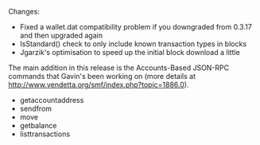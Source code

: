 Changes:
* Fixed a wallet.dat compatibility problem if you downgraded from 0.3.17 and then upgraded again
* IsStandard() check to only include known transaction types in blocks
* Jgarzik's optimisation to speed up the initial block download a little

The main addition in this release is the Accounts-Based JSON-RPC commands that Gavin's been working on (more details at http://www.vendetta.org/smf/index.php?topic=1886.0).  
* getaccountaddress
* sendfrom
* move
* getbalance
* listtransactions
